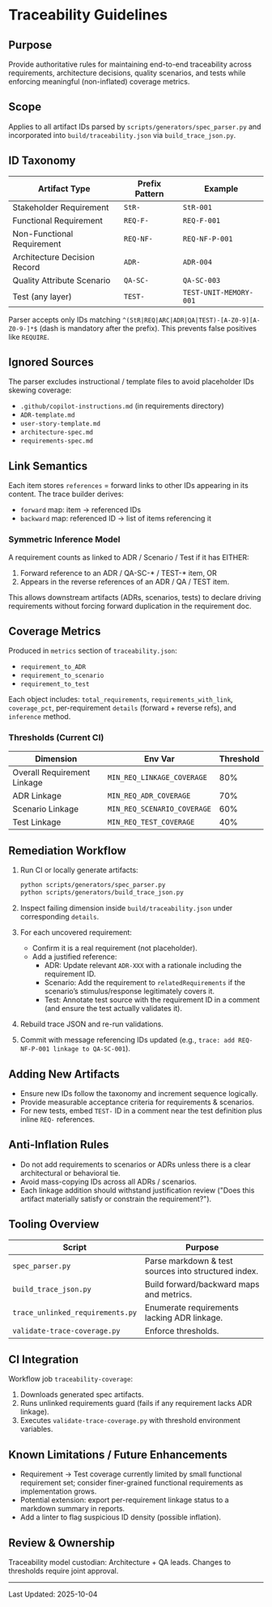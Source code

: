 # Traceability Guidelines

## Purpose

Provide authoritative rules for maintaining end-to-end traceability across requirements, architecture decisions, quality scenarios, and tests while enforcing meaningful (non-inflated) coverage metrics.

## Scope

Applies to all artifact IDs parsed by `scripts/generators/spec_parser.py` and incorporated into `build/traceability.json` via `build_trace_json.py`.

## ID Taxonomy

| Artifact Type | Prefix Pattern | Example |
|---------------|----------------|---------|
| Stakeholder Requirement | `StR-` | `StR-001` |
| Functional Requirement | `REQ-F-` | `REQ-F-001` |
| Non-Functional Requirement | `REQ-NF-` | `REQ-NF-P-001` |
| Architecture Decision Record | `ADR-` | `ADR-004` |
| Quality Attribute Scenario | `QA-SC-` | `QA-SC-003` |
| Test (any layer) | `TEST-` | `TEST-UNIT-MEMORY-001` |

Parser accepts only IDs matching `^(StR|REQ|ARC|ADR|QA|TEST)-[A-Z0-9][A-Z0-9-]*$` (dash is mandatory after the prefix). This prevents false positives like `REQUIRE`.

## Ignored Sources

The parser excludes instructional / template files to avoid placeholder IDs skewing coverage:

- `.github/copilot-instructions.md` (in requirements directory)
- `ADR-template.md`
- `user-story-template.md`
- `architecture-spec.md`
- `requirements-spec.md`

## Link Semantics

Each item stores `references` = forward links to other IDs appearing in its content. The trace builder derives:

- `forward` map: item -> referenced IDs
- `backward` map: referenced ID -> list of items referencing it

### Symmetric Inference Model

A requirement counts as linked to ADR / Scenario / Test if it has EITHER:

1. Forward reference to an ADR / QA-SC-* / TEST-* item, OR
2. Appears in the reverse references of an ADR / QA / TEST item.

This allows downstream artifacts (ADRs, scenarios, tests) to declare driving requirements without forcing forward duplication in the requirement doc.

## Coverage Metrics

Produced in `metrics` section of `traceability.json`:

- `requirement_to_ADR`
- `requirement_to_scenario`
- `requirement_to_test`

Each object includes: `total_requirements`, `requirements_with_link`, `coverage_pct`, per-requirement `details` (forward + reverse refs), and `inference` method.

### Thresholds (Current CI)

| Dimension | Env Var | Threshold |
|-----------|---------|-----------|
| Overall Requirement Linkage | `MIN_REQ_LINKAGE_COVERAGE` | 80% |
| ADR Linkage | `MIN_REQ_ADR_COVERAGE` | 70% |
| Scenario Linkage | `MIN_REQ_SCENARIO_COVERAGE` | 60% |
| Test Linkage | `MIN_REQ_TEST_COVERAGE` | 40% |

## Remediation Workflow

1. Run CI or locally generate artifacts:

   ```bash
   python scripts/generators/spec_parser.py
   python scripts/generators/build_trace_json.py
   ```

2. Inspect failing dimension inside `build/traceability.json` under corresponding `details`.
3. For each uncovered requirement:
   - Confirm it is a real requirement (not placeholder).
   - Add a justified reference:
     - ADR: Update relevant `ADR-XXX` with a rationale including the requirement ID.
     - Scenario: Add the requirement to `relatedRequirements` if the scenario’s stimulus/response legitimately covers it.
     - Test: Annotate test source with the requirement ID in a comment (and ensure the test actually validates it).
4. Rebuild trace JSON and re-run validations.
5. Commit with message referencing IDs updated (e.g., `trace: add REQ-NF-P-001 linkage to QA-SC-001`).

## Adding New Artifacts

- Ensure new IDs follow the taxonomy and increment sequence logically.
- Provide measurable acceptance criteria for requirements & scenarios.
- For new tests, embed `TEST-` ID in a comment near the test definition plus inline `REQ-` references.

## Anti-Inflation Rules

- Do not add requirements to scenarios or ADRs unless there is a clear architectural or behavioral tie.
- Avoid mass-copying IDs across all ADRs / scenarios.
- Each linkage addition should withstand justification review ("Does this artifact materially satisfy or constrain the requirement?").

## Tooling Overview

| Script | Purpose |
|--------|---------|
| `spec_parser.py` | Parse markdown & test sources into structured index. |
| `build_trace_json.py` | Build forward/backward maps and metrics. |
| `trace_unlinked_requirements.py` | Enumerate requirements lacking ADR linkage. |
| `validate-trace-coverage.py` | Enforce thresholds. |

## CI Integration

Workflow job `traceability-coverage`:

1. Downloads generated spec artifacts.
2. Runs unlinked requirements guard (fails if any requirement lacks ADR linkage).
3. Executes `validate-trace-coverage.py` with threshold environment variables.

## Known Limitations / Future Enhancements

- Requirement → Test coverage currently limited by small functional requirement set; consider finer-grained functional requirements as implementation grows.
- Potential extension: export per-requirement linkage status to a markdown summary in reports.
- Add a linter to flag suspicious ID density (possible inflation).

## Review & Ownership

Traceability model custodian: Architecture + QA leads. Changes to thresholds require joint approval.

---

Last Updated: 2025-10-04
